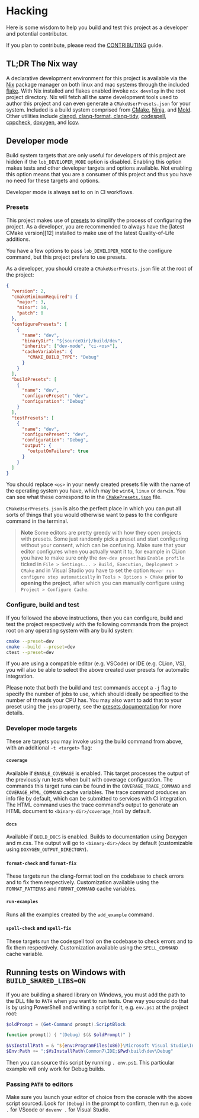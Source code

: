 # Hacking

Here is some wisdom to help you build and test this project as a developer and potential contributor.

If you plan to contribute, please read the [CONTRIBUTING](CONTRIBUTING.md) guide.

## TL;DR The Nix way

A declarative development environment for this project is available via the [Nix][1] package manager on both linux and mac systems through the included [flake](flake.nix). With Nix installed and flakes enabled invoke ```nix develop``` in the root project directory. Nix will fetch all the same development tools used to author this project and can even generate a `CMakeUserPresets.json` for your system. Included is a build system comprised from [CMake][2], [Ninja][3], and [Mold][4]. Other utilities include [clangd, clang-format, clang-tidy][5], [codespell][6], [cppcheck][7], [doxygen][8], and [lcov][9].

## Developer mode

Build system targets that are only useful for developers of this project are hidden if the `lob_DEVELOPER_MODE` option is disabled. Enabling this option makes tests and other developer targets and options available. Not enabling this option means that you are a consumer of this project and thus you have no need for these targets and options.

Developer mode is always set to on in CI workflows.

### Presets

This project makes use of [presets][1] to simplify the process of configuring the project. As a developer, you are recommended to always have the [latest CMake version][12] installed to make use of the latest Quality-of-Life additions.

You have a few options to pass `lob_DEVELOPER_MODE` to the configure command, but this project prefers to use presets.

As a developer, you should create a `CMakeUserPresets.json` file at the root of the project:

```json
{
  "version": 2,
  "cmakeMinimumRequired": {
    "major": 3,
    "minor": 14,
    "patch": 0
  },
  "configurePresets": [
    {
      "name": "dev",
      "binaryDir": "${sourceDir}/build/dev",
      "inherits": ["dev-mode", "ci-<os>"],
      "cacheVariables": {
        "CMAKE_BUILD_TYPE": "Debug"
      }
    }
  ],
  "buildPresets": [
    {
      "name": "dev",
      "configurePreset": "dev",
      "configuration": "Debug"
    }
  ],
  "testPresets": [
    {
      "name": "dev",
      "configurePreset": "dev",
      "configuration": "Debug",
      "output": {
        "outputOnFailure": true
      }
    }
  ]
}
```

You should replace `<os>` in your newly created presets file with the name of the operating system you have, which may be `win64`, `linux` or `darwin`. You can see what these correspond to in the [`CMakePresets.json`](CMakePresets.json) file.

`CMakeUserPresets.json` is also the perfect place in which you can put all sorts of things that you would otherwise want to pass to the configure command in the terminal.

> **Note**
> Some editors are pretty greedy with how they open projects with presets.
> Some just randomly pick a preset and start configuring without your consent,
> which can be confusing. Make sure that your editor configures when you
> actually want it to, for example in CLion you have to make sure only the
> `dev-dev preset` has `Enable profile` ticked in
> `File > Settings... > Build, Execution, Deployment > CMake` and in Visual
> Studio you have to set the option `Never run configure step automatically`
> in `Tools > Options > CMake` **prior to opening the project**, after which
> you can manually configure using `Project > Configure Cache`.

### Configure, build and test

If you followed the above instructions, then you can configure, build and test the project respectively with the following commands from the project root on any operating system with any build system:

```sh
cmake --preset=dev
cmake --build --preset=dev
ctest --preset=dev
```

If you are using a compatible editor (e.g. VSCode) or IDE (e.g. CLion, VS), you will also be able to select the above created user presets for automatic integration.

Please note that both the build and test commands accept a `-j` flag to specify the number of jobs to use, which should ideally be specified to the number of threads your CPU has. You may also want to add that to your preset using the `jobs` property, see the [presets documentation][11] for more details.

### Developer mode targets

These are targets you may invoke using the build command from above, with an additional `-t <target>` flag:

#### `coverage`

Available if `ENABLE_COVERAGE` is enabled. This target processes the output of the previously run tests when built with coverage configuration. The commands this target runs can be found in the `COVERAGE_TRACE_COMMAND` and `COVERAGE_HTML_COMMAND` cache variables. The trace command produces an info file by default, which can be submitted to services with CI integration. The HTML command uses the trace command's output to generate an HTML document to `<binary-dir>/coverage_html` by default.

#### `docs`

Available if `BUILD_DOCS` is enabled. Builds to documentation using Doxygen and m.css. The output will go to `<binary-dir>/docs` by default (customizable using `DOXYGEN_OUTPUT_DIRECTORY`).

#### `format-check` and `format-fix`

These targets run the clang-format tool on the codebase to check errors and to fix them respectively. Customization available using the `FORMAT_PATTERNS` and `FORMAT_COMMAND` cache variables.

#### `run-examples`

Runs all the examples created by the `add_example` command.

#### `spell-check` and `spell-fix`

These targets run the codespell tool on the codebase to check errors and to fix them respectively. Customization available using the `SPELL_COMMAND` cache variable.

## Running tests on Windows with `BUILD_SHARED_LIBS=ON`

If you are building a shared library on Windows, you must add the path to the DLL file to `PATH` when you want to run tests. One way you could do that is by using PowerShell and writing a script for it, e.g. `env.ps1` at the project root:

```powershell
$oldPrompt = (Get-Command prompt).ScriptBlock

function prompt() { "(Debug) $(& $oldPrompt)" }

$VsInstallPath = & "${env:ProgramFiles(x86)}\Microsoft Visual Studio\Installer\vswhere.exe" -Property InstallationPath
$Env:Path += ";$VsInstallPath\Common7\IDE;$Pwd\build\dev\Debug"
```

Then you can source this script by running `. env.ps1`. This particular example will only work for Debug builds.

### Passing `PATH` to editors

Make sure you launch your editor of choice from the console with the above script sourced. Look for `(Debug)` in the prompt to confirm, then run e.g. `code .` for VScode or `devenv .` for Visual Studio.

[1]: https://nixos.org/
[2]: https://cmake.org/
[3]: https://ninja-build.org/
[4]: https://github.com/rui314/mold
[5]: https://clang.llvm.org/extra/index.html
[6]: https://github.com/codespell-project/codespell
[7]: http://cppcheck.net/
[8]: https://www.doxygen.nl/index.html
[9]: https://github.com/linux-test-project/lcov
[10]: https://cmake.org/cmake/help/latest/manual/cmake-presets.7.html
[11]: https://cmake.org/download/
